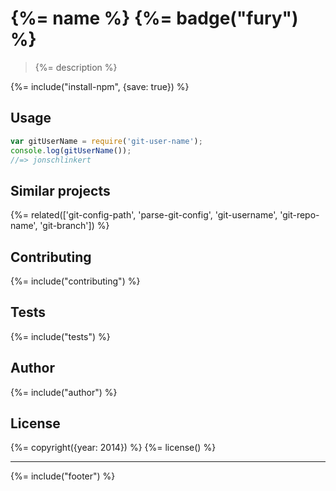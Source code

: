 # {%= name %} {%= badge("fury") %} 

> {%= description %}

{%= include("install-npm", {save: true}) %}

## Usage

```js
var gitUserName = require('git-user-name');
console.log(gitUserName());
//=> jonschlinkert
```

## Similar projects
{%= related(['git-config-path', 'parse-git-config', 'git-username', 'git-repo-name', 'git-branch']) %}

## Contributing
{%= include("contributing") %}

## Tests
{%= include("tests") %}

## Author
{%= include("author") %}

## License
{%= copyright({year: 2014}) %}
{%= license() %}

***

{%= include("footer") %}

